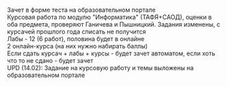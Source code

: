 Зачет в форме теста на образовательном портале  
Курсовая работа по модулю "Информатика" (ТАФЯ+САОД), оценки в оба предмета, проверяют Ганичева и Пышницкий. Задания изменены, с курсачей прошлого года списать не получится  
Лабы - 12 (6 работ), половина будет в онлайне  
2 онлайн-курса (на них нужно набирать баллы)  
Если сдать курсач + лабы + курсы - будет зачет автоматом, если хоть что то не сдано - будет зачет  
UPD (14.02): Задание на курсовую работу и темы выложены на образовательном портале